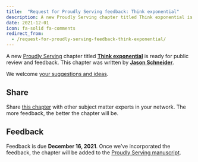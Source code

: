 ```yaml
---
title:  "Request for Proudly Serving feedback: Think exponential"
description: A new Proudly Serving chapter titled Think exponential is ready for public review and feedback.
date: 2021-12-01
icon: fa-solid fa-comments
redirect_from:
  - /request-for-proudly-serving-feedback-think-exponential/
---
```


A new [Proudly Serving](/) chapter titled **[Think exponential](/contents/think-exponential)** is ready for public review and feedback. This chapter was written by **[Jason Schneider](/people/jason-schneider)**.

We welcome [your suggestions and ideas](/contents/think-exponential).

## Share

Share [this chapter](/contents/think-exponential) with other subject matter experts in your network. The more feedback, the better the chapter will be.

## Feedback

Feedback is due **December 16, 2021**. Once we’ve incorporated the feedback, the chapter will be added to the [Proudly Serving manuscript](/manuscript/).
